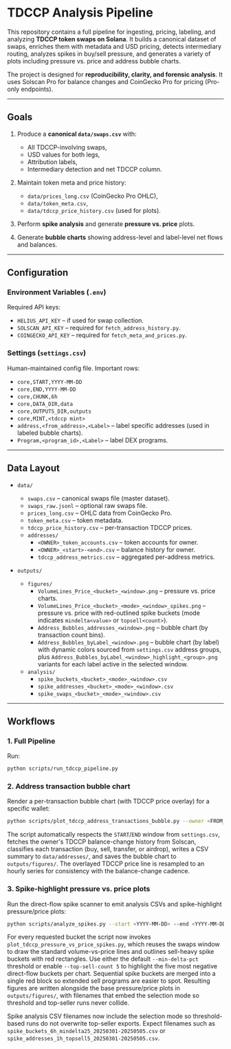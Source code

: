 # TDCCP Analysis Pipeline

This repository contains a full pipeline for ingesting, pricing, labeling, and analyzing **TDCCP token swaps on Solana**. It builds a canonical dataset of swaps, enriches them with metadata and USD pricing, detects intermediary routing, analyzes spikes in buy/sell pressure, and generates a variety of plots including pressure vs. price and address bubble charts.

The project is designed for **reproducibility, clarity, and forensic analysis**. It uses Solscan Pro for balance changes and CoinGecko Pro for pricing (Pro-only endpoints).

---

## Goals

1. Produce a **canonical `data/swaps.csv`** with:
   - All TDCCP-involving swaps,
   - USD values for both legs,
   - Attribution labels,
   - Intermediary detection and net TDCCP column.

2. Maintain token meta and price history:
   - `data/prices_long.csv` (CoinGecko Pro OHLC),
   - `data/token_meta.csv`,
   - `data/tdccp_price_history.csv` (used for plots).

3. Perform **spike analysis** and generate **pressure vs. price** plots.

4. Generate **bubble charts** showing address-level and label-level net flows and balances.

---

## Configuration

### Environment Variables (`.env`)
Required API keys:

- `HELIUS_API_KEY` – if used for swap collection.
- `SOLSCAN_API_KEY` – required for `fetch_address_history.py`.
- `COINGECKO_API_KEY` – required for `fetch_meta_and_prices.py`.

### Settings (`settings.csv`)
Human-maintained config file. Important rows:

- `core,START,YYYY-MM-DD`
- `core,END,YYYY-MM-DD`
- `core,CHUNK,6h`
- `core,DATA_DIR,data`
- `core,OUTPUTS_DIR,outputs`
- `core,MINT,<tdccp mint>`
- `address,<from_address>,<Label>` – label specific addresses (used in labeled bubble charts).
- `Program,<program_id>,<Label>` – label DEX programs.

---

## Data Layout

- `data/`
  - `swaps.csv` – canonical swaps file (master dataset).
  - `swaps_raw.jsonl` – optional raw swaps file.
  - `prices_long.csv` – OHLC data from CoinGecko Pro.
  - `token_meta.csv` – token metadata.
  - `tdccp_price_history.csv` – per-transaction TDCCP prices.
  - `addresses/`
    - `<OWNER>_token_accounts.csv` – token accounts for owner.
    - `<OWNER>_<start>-<end>.csv` – balance history for owner.
    - `tdccp_address_metrics.csv` – aggregated per-address metrics.

- `outputs/`
  - `figures/`
    - `VolumeLines_Price_<bucket>_<window>.png` – pressure vs. price charts.
    - `VolumeLines_Price_<bucket>_<mode>_<window>_spikes.png` – pressure vs. price with red-outlined spike buckets (mode indicates `mindelta<value>` or `topsell<count>`).
    - `Address_Bubbles_addresses_<window>.png` – bubble chart (by transaction count bins).
    - `Address_Bubbles_byLabel_<window>.png` – bubble chart (by label) with dynamic colors sourced from `settings.csv` address groups, plus `Address_Bubbles_byLabel_<window>_highlight_<group>.png` variants for each label active in the selected window.
  - `analysis/`
    - `spike_buckets_<bucket>_<mode>_<window>.csv`
    - `spike_addresses_<bucket>_<mode>_<window>.csv`
    - `spike_swaps_<bucket>_<mode>_<window>.csv`

---

## Workflows

### 1. Full Pipeline
Run:
```bash
python scripts/run_tdccp_pipeline.py
```

### 2. Address transaction bubble chart
Render a per-transaction bubble chart (with TDCCP price overlay) for a specific wallet:

```bash
python scripts/plot_tdccp_address_transactions_bubble.py --owner <FROM_ADDRESS>
```

The script automatically respects the `START`/`END` window from `settings.csv`, fetches the owner's TDCCP balance-change history from Solscan, classifies each transaction (buy, sell, transfer, or airdrop), writes a CSV summary to `data/addresses/`, and saves the bubble chart to `outputs/figures/`. The overlayed TDCCP price line is resampled to an hourly series for consistency with the balance-change cadence.

### 3. Spike-highlight pressure vs. price plots
Run the direct-flow spike scanner to emit analysis CSVs and spike-highlight pressure/price plots:

```bash
python scripts/analyze_spikes.py --start <YYYY-MM-DD> --end <YYYY-MM-DD>
```

For every requested bucket the script now invokes `plot_tdccp_pressure_vs_price_spikes.py`, which reuses the swaps window to draw the standard volume-vs-price lines and outlines sell-heavy spike buckets with red rectangles. Use either the default `--min-delta-pct` threshold or enable `--top-sell-count 5` to highlight the five most negative direct-flow buckets per chart. Sequential spike buckets are merged into a single red block so extended sell programs are easier to spot. Resulting figures are written alongside the base pressure/price plots in `outputs/figures/`, with filenames that embed the selection mode so threshold and top-seller runs never collide.

Spike analysis CSV filenames now include the selection mode so threshold-based runs do not overwrite top-seller exports. Expect filenames such as `spike_buckets_6h_mindelta25_20250301-20250505.csv` or `spike_addresses_1h_topsell5_20250301-20250505.csv`.
